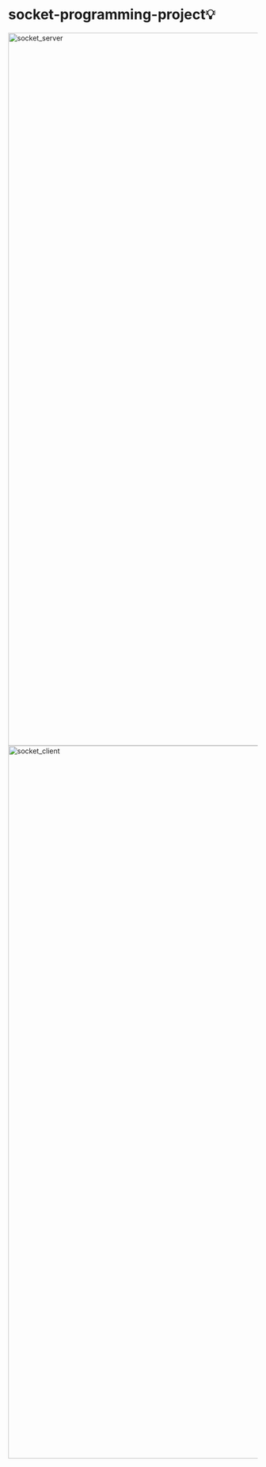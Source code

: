 # socket-programming-project💡

<img width="1440" alt="socket_server" src="https://user-images.githubusercontent.com/122346708/226966042-21c304b3-a39b-4328-af63-5cf23e81e8db.png">
<img width="1440" alt="socket_client" src="https://user-images.githubusercontent.com/122346708/226966060-8e3d2102-8651-42d0-8963-2f93821cf90d.png">
